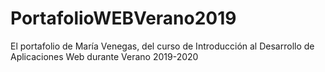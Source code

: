 # PortafolioWEBVerano2019
El portafolio de María Venegas, del curso de Introducción al Desarrollo de Aplicaciones Web durante Verano 2019-2020
